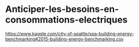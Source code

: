 # Anticiper-les-besoins-en-consommations-electriques
https://www.kaggle.com/city-of-seattle/sea-building-energy-benchmarking#2015-building-energy-benchmarking.csv
